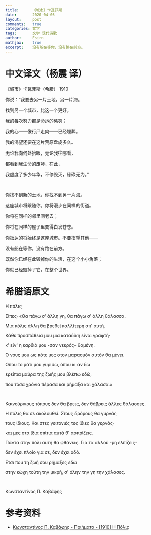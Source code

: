 ```yaml
---
title:		《城市》卡瓦菲斯
date:		2020-04-05
layout:		post
comments:	true
categories: 文学
tags:		文学 现代诗歌
author:		Esirn
mathjax:	true
excerpt: 	没有船在等你，没有路在前方。
---
```


# 中文译文（杨震 译）
《城市》卡瓦菲斯（希腊） 1910

你说：“我要去另一片土地，另一片海。

找到另一个城市，比这一个更好。

我的每次努力都是命运的惩罚；

我的心——像行尸走肉——已经埋葬。

我的渴望还要在这片荒原盘旋多久。

无论我向何处抬眼，无论我往哪看，

都看到我生命的废墟，在此，

我虚度了多少年华，不停毁灭，碌碌无为。”

<br>

你找不到新的土地，你找不到另一片海。

这座城市将跟随你。你将漫步在同样的街道。

你将在同样的邻里间老去；

你将在同样的屋子里变得白发苍苍。

你抵达的将始终是这座城市。不要指望其他——

没有船在等你，没有路在前方。

既然你已经在此毁掉你的生活，在这个小小角落；

你就已经毁掉了它，在整个世界。

# 希腊语原文
Η πόλις

Είπες· «Θα πάγω σ' άλλη γη, θα πάγω σ' άλλη θάλασσα.

Μια πόλις άλλη θα βρεθεί καλλίτερη απ' αυτή.

Κάθε προσπάθεια μου μια καταδίκη είναι γραφτή·

κ' είν' η καρδιά μου -σαν νεκρός- θαμένη.

Ο νους μου ως πότε μες στον μαρασμόν αυτόν θα μένει.

Οπου το μάτι μου γυρίσω, όπου κι αν δω

ερείπια μαύρα της ζωής μου βλέπω εδώ,

που τόσα χρόνια πέρασα και ρήμαξα και χάλασα.»

<br>

Καινούργιους τόπους δεν θα βρεις, δεν θάβρεις άλλες θάλασσες.

Η πόλις θα σε ακολουθεί. Στους δρόμους θα γυρνάς

τους ίδιους. Και στες γειτονιές τες ίδιες θα γερνάς·

και μες στα ίδια σπίτια αυτά θ' ασπρίζεις.

Πάντα στην πόλι αυτή θα φθάνεις. Για τα αλλού -μη ελπίζεις-

δεν έχει πλοίο για σε, δεν έχει οδό.

Ετσι που τη ζωή σου ρήμαξες εδώ

στην κώχη τούτη την μικρή, σ' όλην την γη την χάλασες.

<br>

Κωνσταντίνος Π. Καβάφης

# 参考资料
- [Κωνσταντίνος Π. Καβάφης - Ποιήματα - [1910] Η Πόλις](http://cavafis.compupress.gr/kavgr_30.htm)